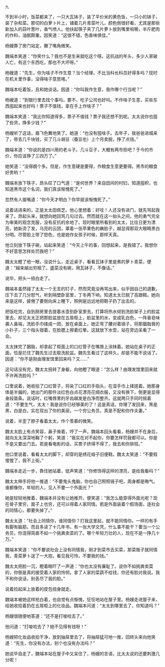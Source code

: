     九 

   不到半小时，饭菜都来了，一只大瓦钵子，装了平价米的黄色饭，一只小的钵子，装了杂和菜。那切的白萝卜片上，铺着几片青菜叶儿，颜色倒很好看，尤其是那些新加入的蒜叶葱叶，香气喷人。他扶起筷子夹了几片萝卜放到嘴里咀嚼，半斤肥肉的作料，油腻颇重。因笑道：“这很不错，色香味俱佳。”

   杨嫂靠了房门站定，撇了嘴角微笑。

   魏端本笑道：“你笑什么？我也不是生来就吃这个呀。这抗战的年头，多少人家破人亡，有这个东西吃，那也不大坏呀。”

   杨嫂道：“先生，你为啥子不作生意？当个经理，不比当科长科员好得多吗？现时在机关里作事，没得啥子意思喀。”

   魏端本吃着饭，且和她谈话。因道：“你叫我作生意，我作哪个行当呢？”

   杨嫂道：“到银行里去找个事吗，要不，吃子公司也好吗。不作啥子生意，买些东西囤起来也好吗！票子不值钱，拿在手上作啥子？”

   魏端本笑道：“我比你知道得多，票子不值钱？票子我还想不到呢。太太说你也囤了些货，挣多少钱？”

   杨嫂听了这话，眉飞色舞地笑了。她道：“也没有囤啥子。去年子，我爸爸进城来了，带去几千块钱，买了几斗胡豆（蚕豆也）上个月卖脱，挣了点钱。”

   魏端本道：“你说的是四川用的老斗子。几斗豆子，大概有两市担吧？于今的市价，你应该挣了三四万了。”

   她笑道：“没得朗个多。但是，作生意硬是要得，作粮食生意更要得。黑市的粮食好贵哟！”

   魏端本放下筷子，昂头叹了口气道：“是何世界？来自田间的村妇，知道囤积，也知道黑市这个名词，我们真该惭愧死了。”

   忽然有人接嘴道：“你今天才明白？你早就该惭愧死了。”

   说着话进来的，正是太太田佩芝。他心里想着：好哇！人还没有进门，就先骂起我来了。昂起头来，就想向她回骂几句过去。然而就在这一抬头之间，他的勇气完全为审美的观念克服，没有反抗的余地了。现时眼里所看到的太太，比往日更为漂亮，她新烫了发，乌亮的云团，罩着一张苹果色的嫩脸子，越显得那双大眼睛黑白分明。尽管脸上带了怒色，也是她作女孩子时候，那样天真。

   他立刻放下筷子碗，站起来笑道：“今天上午的事，回想起来，是我错了。我想你不好意思怎样处罚我吧？”

   魏太太瞪了他一眼，没说什么，走近桌子，看看瓦钵子里是煮的萝卜青菜，便道：“越来越出穷相了。盛菜没有碗，用瓦钵子，不像话。”

   说毕，把头一扭白走了。

   魏端本虽然碰了太太一个无言的钉子，然而究竟没再骂出来，似乎因自己的道歉，压下去了几分怒气，听到隔壁卧室里，丁冬两下响，知道太太已脱了高跟鞋。她向来是这样，疲倦了要倒向床上睡下，照例是远远地把鞋子扔了出去的。

   把饭吃完，自到厨房里去提着水壶到卧室里去，打算将热水倾到洗脸架子上的脸盆里去，却见太太正把那脸盆放在五屉柜上，脸盆里的水，变成乳白色，一阵香皂味袭人鼻端，洗脸手巾揉成一团，放在桌面上，她正弯了腰对着镜子，将那胭脂膏的小扑子，三个指头钳着，在脸腮上擦着红晕。这就放下水壶，站在旁边呆看了一会。

   太太抹完了胭脂，却拿起了柜面上的口红管子在嘴唇上涂抹着。她站在桌子的正面，恰是拦住了魏先生过去取洗脸盆。魏先生看过了这样久，却是不能不说话了。因道：“你不是刚由理发馆里回来吗？又……”

   这句话没有完，魏太太扭转了身躯，向他瞪了眼道：“怎么样？由理发馆里回来就不许再洗脸吗？”

   口里说着，她收拾了口红管子，将染了口红的手指头，在湿手巾上揉搓着。她那身体是半偏的，她出门的那件淡红色白点花漂亮花绸衣服，又没有换下，倒更是显得身段苗条。说话时，红嘴唇里的牙齿越发是白净而整齐。这就两只手同时摇着道：“不要生气，太太！我是说你已经够美的了！这是真话，你理了发回来，黑是黑，白是白，实在现出了你的美丽，一个穷公务员，真是不配和你作夫妻。”

   说着，半歪了脖子看着太太，作个羡慕的微笑。

   魏太太脸上有点笑容，鼻子耸着，哼了一声，魏端本回头看看，杨嫂并不在身后，就向太太深深地鞠了个躬，笑道：“我实在对不起你，你要怎样罚我都可以。你是不是又要出门去。若是看电影的话，买票子挤得不得了，我去和你排班。”

   他口里说着，看看太太的脚下，却穿的是绣花缎子旧便鞋。魏太太笑道：“不要假惺惺了，我不上街。”

   魏端本走近一步，靠住她站着，低声笑道：“你修饰得这样的漂亮，是给我看吗？”

   魏太太伸手将他一推道：“不要鬼头鬼脑，你也自己照照镜子吧，周身都是晦气。谁都像你，年轻的人，见人不要一个外面光？”

   她是轻轻地推着，魏端本并没有让她推开。便笑道：“我怎么能穿得外面光呢？现在骨子里穷，面子上也穷，还可以得着人家同情。若是外面装着个假场面，连社会的同情心，都要失掉了。”

   魏太太道：“社会上同情你，谁同情你？打我这里起，就不能同情你。一样的有手有脚有脑筋，而且多读了十几年书，有一张大学文凭，什么事不能干？要当一个公务员，你混得简直不如一个挑粪卖菜的了。哪个年轻力壮的人，现在不是一挣几十万。”

   魏端本笑道：“你不要说社会上没有同情我，刚才到菜市去买菜，那菜贩子就同情我，青菜萝卜送了一大抱，看见我可怜，不要我的钱。”

   魏太太把脸一沉，瞪着眼吓了一声道：“你也太没有廉耻了。说你不如挑粪卖菜的，你倒是真的接受着人家的怜悯，拿了人家的菜蔬不给钱，你还有脸对我说。我不和你说话，别丢尽了我的脸。”

   说着捡起床上放着的皮包扭身就走。

   魏端本被她这样抢白着，也自觉有点惭愧，怔怔地站在屋子里。杨嫂走进屋子来，给她收拾着扔在五屉柜上的化妆品。魏端本问道：“太太到哪里去了，你知道吗？”

   杨嫂很随便地答道：“还不是打唆哈去了。”

   他问道：“打唆哈去了？她不见得有钱呀！”

   杨嫂把化妆品收拾干净，放到抽屉里去了，将抽屉猛可地一推，回转头来向他笑道：“先生，你没有办法，别个也没有办法吗？”

   她说毕自走了，魏端本站在屋子中又呆住了，杨嫂的言语，比太太说的还要刺激几分呢！

